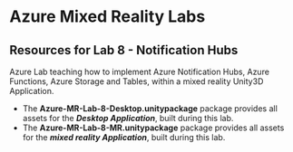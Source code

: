 # Azure Mixed Reality Labs

## Resources for Lab 8 - Notification Hubs

Azure Lab teaching how to implement Azure Notification Hubs, Azure Functions, Azure Storage and Tables, within a mixed reality Unity3D Application.

- The **Azure-MR-Lab-8-Desktop.unitypackage** package provides all assets for the ***Desktop Application***, built during this lab.
- The **Azure-MR-Lab-8-MR.unitypackage** package provides all assets for the ***mixed reality Application***, built during this lab.